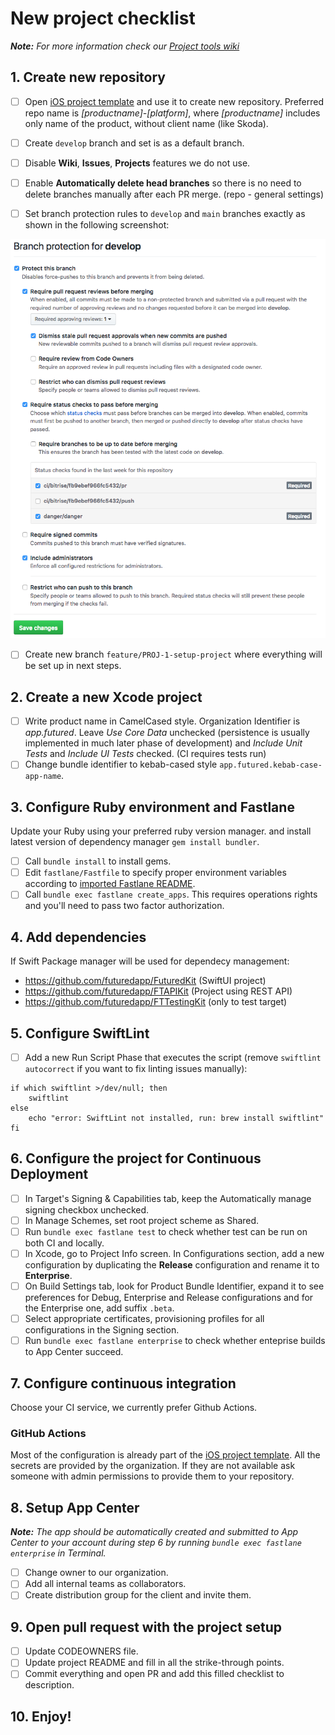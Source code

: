 # New project checklist
***Note:** For more information check our [Project tools wiki](https://www.notion.so/futured/Project-tools-wiki-451531fedb8e4e1093e5e45bc4704227)*

## 1. Create new repository

- [ ] Open [iOS project template](https://github.com/futuredapp/iOS-project-template) and use it to create new repository. Preferred repo name is *[productname]-[platform]*, where *[productname]* includes only name of the product, without client name (like Skoda).
- [ ] Create `develop` branch and set is as a default branch.
- [ ] Disable **Wiki**, **Issues**, **Projects** features we do not use.
- [ ] Enable **Automatically delete head branches** so there is no need to delete branches manually after each PR merge. (repo - general settings)

- [ ] Set branch protection rules to `develop` and `main` branches exactly as shown in the following screenshot:

![GitHub branch protection](../general/attachments/GitHub_branch_protection.png)

- [ ] Create new branch `feature/PROJ-1-setup-project` where everything will be set up in next steps.


## 2. Create a new Xcode project

- [ ] Write product name in CamelCased style. Organization Identifier is *app.futured*. Leave *Use Core Data* unchecked (persistence is usually implemented in much later phase of development) and *Include Unit Tests* and *Include UI Tests* checked. (CI requires tests run)
- [ ] Change bundle identifier to kebab-cased style `app.futured.kebab-case-app-name`.

## 3. Configure Ruby environment and Fastlane

Update your Ruby using your preferred ruby version manager. and install latest version of dependency manager `gem install bundler`.

- [ ] Call `bundle install` to install gems.
- [ ] Edit `fastlane/Fastfile` to specify proper environment variables according to [imported Fastlane README](https://github.com/futuredapp/fastlane).
- [ ] Call `bundle exec fastlane create_apps`. This requires operations rights and you'll need to pass two factor authorization.

## 4. Add dependencies

If Swift Package manager will be used for dependecy management:

  - <https://github.com/futuredapp/FuturedKit> (SwiftUI project)
  - <https://github.com/futuredapp/FTAPIKit> (Project using REST API)
  - <https://github.com/futuredapp/FTTestingKit> (only to test target)

## 5. Configure SwiftLint

- [ ] Add a new Run Script Phase that executes the script (remove `swiftlint autocorrect` if you want to fix linting issues manually):

```
if which swiftlint >/dev/null; then
    swiftlint
else
    echo "error: SwiftLint not installed, run: brew install swiftlint"
fi
```

## 6. Configure the project for Continuous Deployment

- [ ] In Target's Signing & Capabilities tab, keep the Automatically manage signing checkbox unchecked.
- [ ] In Manage Schemes, set root project scheme as Shared.
- [ ] Run `bundle exec fastlane test` to check whether test can be run on both CI and locally.
- [ ] In Xcode, go to Project Info screen. In Configurations section, add a new configuration by duplicating the **Release** configuration and rename it to **Enterprise**.
- [ ] On Build Settings tab, look for Product Bundle Identifier, expand it to see preferences for Debug, Enterprise and Release configurations and for the Enterprise one, add suffix `.beta`.
- [ ] Select appropriate certificates, provisioning profiles for all configurations in the Signing section.
- [ ] Run `bundle exec fastlane enterprise` to check whether enteprise builds to App Center succeed.

## 7. Configure continuous integration

Choose your CI service, we currently prefer Github Actions.

### GitHub Actions

Most of the configuration is already part of the [iOS project template](https://github.com/futuredapp/iOS-project-template). All the secrets are provided by the organization. If they are not available ask someone with admin permissions to provide them to your repository.

## 8. Setup App Center

***Note:** The app should be automatically created and submitted to App Center to your account during step 6 by running `bundle exec fastlane enterprise` in Terminal.*

- [ ] Change owner to our organization.
- [ ] Add all internal teams as collaborators.
- [ ] Create distribution group for the client and invite them.

## 9. Open pull request with the project setup

- [ ] Update CODEOWNERS file.
- [ ] Update project README and fill in all the strike-through points.
- [ ] Commit everything and open PR and add this filled checklist to description.

## 10. Enjoy!
